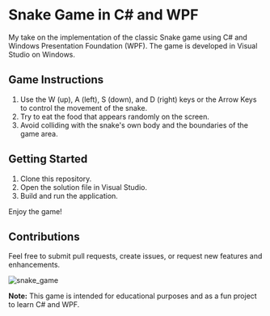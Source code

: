 # Snake Game in C# and WPF

My take on the implementation of the classic Snake game using C# and Windows Presentation Foundation (WPF). The game is developed in Visual Studio on Windows.

## Game Instructions

1. Use the W (up), A (left), S (down), and D (right) keys or the Arrow Keys to control the movement of the snake.
2. Try to eat the food that appears randomly on the screen.
3. Avoid colliding with the snake's own body and the boundaries of the game area.

## Getting Started

1. Clone this repository.
2. Open the solution file in Visual Studio.
3. Build and run the application.

Enjoy the game!

## Contributions

Feel free to submit pull requests, create issues, or request new features and enhancements.

![snake_game](https://github.com/eitan-ts/Snake-game/assets/74111115/d98f60ea-ea29-40a4-9848-e0c7308941ad)



**Note:** This game is intended for educational purposes and as a fun project to learn C# and WPF.
